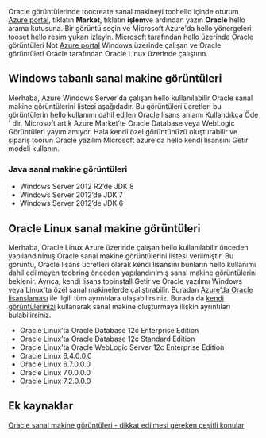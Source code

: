 


Oracle görüntülerinde toocreate sanal makineyi toohello içinde oturum [Azure portal](https://portal.azure.com/), tıklatın **Market**, tıklatın **işlem**ve ardından yazın **Oracle**  hello arama kutusuna. Bir görüntü seçin ve Microsoft Azure'da hello yönergeleri tooset hello resim yukarı izleyin. Microsoft tarafından hello üzerinde Oracle görüntüleri Not [Azure portal](https://portal.azure.com/) Windows üzerinde çalışan ve Oracle görüntüleri Oracle tarafından Oracle Linux üzerinde çalıştırın.

## <a name="windows-based-virtual-machine-images"></a>Windows tabanlı sanal makine görüntüleri
Merhaba, Azure Windows Server'da çalışan hello kullanılabilir Oracle sanal makine görüntülerini listesi aşağıdadır. Bu görüntüleri ücretleri bu görüntülerin hello kullanımı dahil edilen Oracle lisans anlamı Kullandıkça Öde ' dir. Microsoft artık Azure Market’te Oracle Database veya WebLogic Görüntüleri yayımlamıyor.  Hala kendi özel görüntünüzü oluşturabilir ve sipariş toorun Oracle yazılım Microsoft azure'da hello kendi lisansını Getir modeli kullanın. 

### <a name="java-virtual-machine-images"></a>Java sanal makine görüntüleri
* Windows Server 2012 R2’de JDK 8
* Windows Server 2012’de JDK 7
* Windows Server 2012’de JDK 6

## <a name="oracle-linux-virtual-machine-images"></a>Oracle Linux sanal makine görüntüleri
Merhaba, Oracle Linux Azure üzerinde çalışan hello kullanılabilir önceden yapılandırılmış Oracle sanal makine görüntülerini listesi verilmiştir. Bu görüntü, Oracle lisans ücretleri olarak kendi lisansını bunların hello kullanımı dahil edilmeyen toobring önceden yapılandırılmış sanal makine görüntülerini beklenir. Ayrıca, kendi lisans tooinstall Getir ve Oracle yazılımı Windows veya Linux'ta özel sanal makinelerde çalıştırabilir. Buradan [Azure’da Oracle lisanslaması](http://www.oracle.com/technetwork/topics/cloud/faq-1963009.html#support) ile ilgili tüm ayrıntılara ulaşabilirsiniz. Burada da [kendi görüntülerinizi](../articles/virtual-machines/windows/classic/createupload-vhd.md?toc=%2fazure%2fvirtual-machines%2fwindows%2fclassic%2ftoc.json) kullanarak sanal makine oluşturmaya ilişkin ayrıntıları bulabilirsiniz.

* Oracle Linux’ta Oracle Database 12c Enterprise Edition
* Oracle Linux’ta Oracle Database 12c Standard Edition
* Oracle Linux’ta Oracle WebLogic Server 12c Enterprise Edition
* Oracle Linux 6.4.0.0.0
* Oracle Linux 6.7.0.0.0
* Oracle Linux 7.0.0.0.0
* Oracle Linux 7.2.0.0.0

## <a name="additional-resources"></a>Ek kaynaklar
[Oracle sanal makine görüntüleri - dikkat edilmesi gereken çeşitli konular](#miscellaneous-considerations-for-oracle-virtual-machine-images-new-article)

